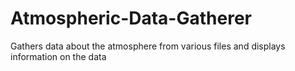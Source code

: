 # Atmospheric-Data-Gatherer
Gathers data about the atmosphere from various files and displays information on the data
